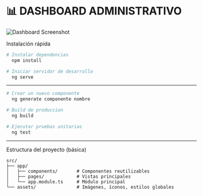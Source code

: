 # 📊 DASHBOARD ADMINISTRATIVO

![Dashboard Screenshot](https://github.com/user-attachments/assets/6c084105-6411-4b8f-80e3-f9e3bfb96a7b)

 
Instalación rápida

```bash
# Instalar dependencias
  npm install

# Iniciar servidor de desarrollo
  ng serve
```
---

```bash
# Crear un nuevo componente
  ng generate componente nombre

# Build de produccion 
  ng build

# Ejecutar pruebas unitarias
  ng test

```
---

Estructura del proyecto (básica)

```
src/
├── app/
│   ├── components/       # Componentes reutilizables
│   ├── pages/            # Vistas principales
│   └── app.module.ts     # Módulo principal
└── assets/               # Imágenes, íconos, estilos globales

